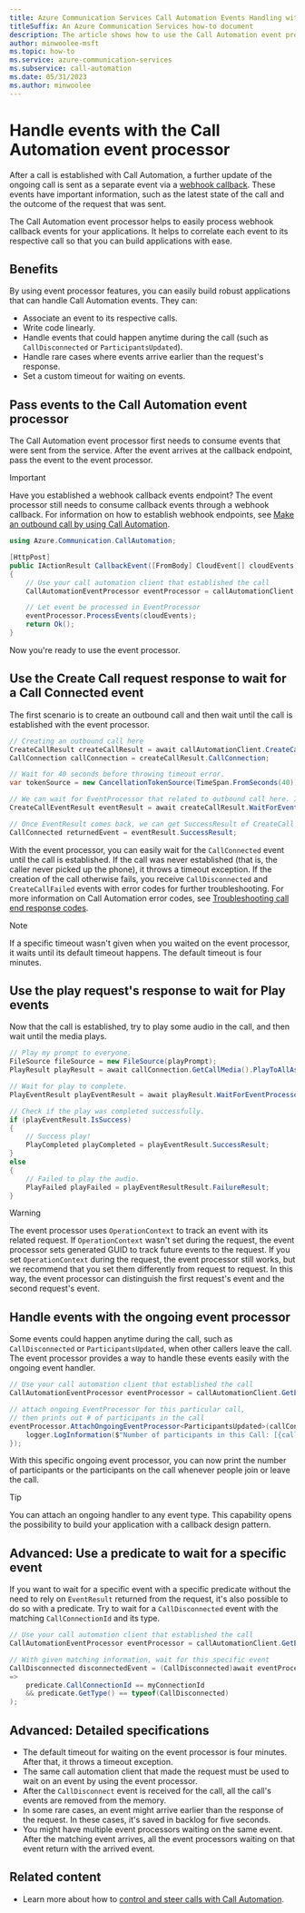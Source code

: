 ```yaml
---
title: Azure Communication Services Call Automation Events Handling with the Event Processor
titleSuffix: An Azure Communication Services how-to document
description: The article shows how to use the Call Automation event processor.
author: minwoolee-msft
ms.topic: how-to
ms.service: azure-communication-services
ms.subservice: call-automation
ms.date: 05/31/2023
ms.author: minwoolee
---
```


# Handle events with the Call Automation event processor

After a call is established with Call Automation, a further update of the ongoing call is sent as a separate event via a [webhook callback](../../concepts/call-automation/call-automation.md#call-automation-webhook-events). These events have important information, such as the latest state of the call and the outcome of the request that was sent.

The Call Automation event processor helps to easily process webhook callback events for your applications. It helps to correlate each event to its respective call so that you can build applications with ease.

## Benefits

By using event processor features, you can easily build robust applications that can handle Call Automation events. They can:

- Associate an event to its respective calls.
- Write code linearly.
- Handle events that could happen anytime during the call (such as `CallDisconnected` or `ParticipantsUpdated`).
- Handle rare cases where events arrive earlier than the request's response.
- Set a custom timeout for waiting on events.

## Pass events to the Call Automation event processor

The Call Automation event processor first needs to consume events that were sent from the service. After the event arrives at the callback endpoint, pass the event to the event processor.

> [!IMPORTANT]
> Have you established a webhook callback events endpoint? The event processor still needs to consume callback events through a webhook callback. For information on how to establish webhook endpoints, see [Make an outbound call by using Call Automation](../../quickstarts/call-automation/quickstart-make-an-outbound-call.md).

```csharp
using Azure.Communication.CallAutomation;

[HttpPost]
public IActionResult CallbackEvent([FromBody] CloudEvent[] cloudEvents)
{
    // Use your call automation client that established the call
    CallAutomationEventProcessor eventProcessor = callAutomationClient.GetEventProcessor();

    // Let event be processed in EventProcessor
    eventProcessor.ProcessEvents(cloudEvents);
    return Ok();
}
```

Now you're ready to use the event processor.

## Use the Create Call request response to wait for a Call Connected event

The first scenario is to create an outbound call and then wait until the call is established with the event processor.

```csharp
// Creating an outbound call here
CreateCallResult createCallResult = await callAutomationClient.CreateCallAsync(callInvite, callbackUri);
CallConnection callConnection = createCallResult.CallConnection;

// Wait for 40 seconds before throwing timeout error.
var tokenSource = new CancellationTokenSource(TimeSpan.FromSeconds(40));

// We can wait for EventProcessor that related to outbound call here. In this case, we are waiting for CreateCallEventResult, up to 40 seconds.
CreateCallEventResult eventResult = await createCallResult.WaitForEventProcessorAsync(tokenSource);

// Once EventResult comes back, we can get SuccessResult of CreateCall - which is, CallConnected event.
CallConnected returnedEvent = eventResult.SuccessResult;
```

With the event processor, you can easily wait for the `CallConnected` event until the call is established. If the call was never established (that is, the caller never picked up the phone), it throws a timeout exception. If the creation of the call otherwise fails, you receive `CallDisconnected` and `CreateCallFailed` events with error codes for further troubleshooting. For more information on Call Automation error codes, see [Troubleshooting call end response codes](./../../resources/troubleshooting/voice-video-calling/troubleshooting-codes.md).

> [!NOTE]
> If a specific timeout wasn't given when you waited on the event processor, it waits until its default timeout happens. The default timeout is four minutes.

## Use the play request's response to wait for Play events

Now that the call is established, try to play some audio in the call, and then wait until the media plays.

```csharp
// Play my prompt to everyone.
FileSource fileSource = new FileSource(playPrompt);
PlayResult playResult = await callConnection.GetCallMedia().PlayToAllAsync(fileSource);

// Wait for play to complete.
PlayEventResult playEventResult = await playResult.WaitForEventProcessorAsync();

// Check if the play was completed successfully.
if (playEventResult.IsSuccess)
{
    // Success play!
    PlayCompleted playCompleted = playEventResult.SuccessResult;
}
else
{
    // Failed to play the audio.
    PlayFailed playFailed = playEventResultResult.FailureResult;
}
```

> [!WARNING]
> The event processor uses `OperationContext` to track an event with its related request. If `OperationContext` wasn't set during the request, the event processor sets generated GUID to track future events to the request. If you set `OperationContext` during the request, the event processor still works, but we recommend that you set them differently from request to request. In this way, the event processor can distinguish the first request's event and the second request's event.

## Handle events with the ongoing event processor

Some events could happen anytime during the call, such as `CallDisconnected` or `ParticipantsUpdated`, when other callers leave the call. The event processor provides a way to handle these events easily with the ongoing event handler.

```csharp
// Use your call automation client that established the call
CallAutomationEventProcessor eventProcessor = callAutomationClient.GetEventProcessor();

// attach ongoing EventProcessor for this particular call,
// then prints out # of participants in the call
eventProcessor.AttachOngoingEventProcessor<ParticipantsUpdated>(callConnectionId, receivedEvent => {
    logger.LogInformation($"Number of participants in this Call: [{callConnectionId}], Number Of Participants[{receivedEvent.Participants.Count}]");
});
```

With this specific ongoing event processor, you can now print the number of participants or the participants on the call whenever people join or leave the call.

> [!TIP]
> You can attach an ongoing handler to any event type. This capability opens the possibility to build your application with a callback design pattern.

## Advanced: Use a predicate to wait for a specific event

If you want to wait for a specific event with a specific predicate without the need to rely on `EventResult` returned from the request, it's also possible to do so with a predicate. Try to wait for a `CallDisconnected` event with the matching `CallConnectionId` and its type.

```csharp
// Use your call automation client that established the call
CallAutomationEventProcessor eventProcessor = callAutomationClient.GetEventProcessor();

// With given matching information, wait for this specific event
CallDisconnected disconnectedEvent = (CallDisconnected)await eventProcessor.WaitForEvent(predicate
=>
    predicate.CallConnectionId == myConnectionId
    && predicate.GetType() == typeof(CallDisconnected)
);
```

## Advanced: Detailed specifications

- The default timeout for waiting on the event processor is four minutes. After that, it throws a timeout exception.
- The same call automation client that made the request must be used to wait on an event by using the event processor.
- After the `CallDisconnect` event is received for the call, all the call's events are removed from the memory.
- In some rare cases, an event might arrive earlier than the response of the request. In these cases, it's saved in backlog for five seconds.
- You might have multiple event processors waiting on the same event. After the matching event arrives, all the event processors waiting on that event return with the arrived event.

## Related content

- Learn more about how to [control and steer calls with Call Automation](../call-automation/actions-for-call-control.md).
